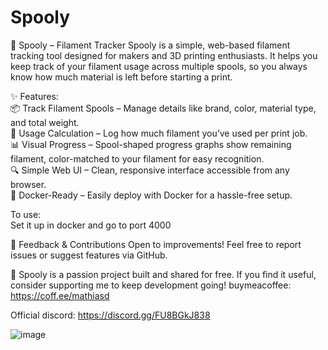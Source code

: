 # Spooly

🧵 Spooly – Filament Tracker Spooly is a simple, web-based filament tracking tool designed for makers and 3D printing enthusiasts. It helps you keep track of your filament usage across multiple spools, so you always know how much material is left before starting a print.

✨ Features:   
📦 Track Filament Spools – Manage details like brand, color, material type, and total weight.  
🧮 Usage Calculation – Log how much filament you’ve used per print job.   
📊 Visual Progress – Spool-shaped progress graphs show remaining filament, color-matched to your filament for easy recognition.   
🔍 Simple Web UI – Clean, responsive interface accessible from any browser.   
🐳 Docker-Ready – Easily deploy with Docker for a hassle-free setup.   

To use:    
Set it up in docker and go to port 4000

💬 Feedback & Contributions Open to improvements! Feel free to report issues or suggest features via GitHub.

💙 Spooly is a passion project built and shared for free.
If you find it useful, consider supporting me to keep development going! buymeacoffee: https://coff.ee/mathiasd⁠

Official discord: https://discord.gg/FU8BGkJ838

![image](https://github.com/user-attachments/assets/58ddaf0e-73c3-4a2b-aaaf-b1a7969bca4a)

